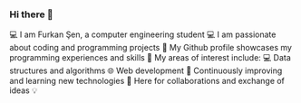 ### Hi there 👋
💻 I am Furkan Şen, a computer engineering student
💻 I am passionate about coding and programming projects
📁 My Github profile showcases my programming experiences and skills
🔬 My areas of interest include:
💻 Data structures and algorithms
🌐 Web development
🚀 Continuously improving and learning new technologies
🤝 Here for collaborations and exchange of ideas 💡
